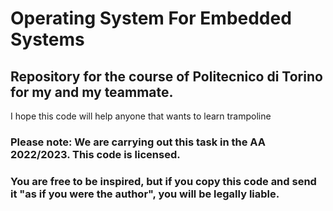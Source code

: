 # Operating System For Embedded Systems
## Repository for the course of Politecnico di Torino for my and my teammate.

I hope this code will help anyone that wants to learn trampoline

### Please note: We are carrying out this task in the AA 2022/2023. This code is licensed.
### You are free to be inspired, but if you copy this code and send it "as if you were the author", you will be legally liable.
